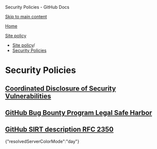 Security Policies - GitHub Docs

[Skip to main content](#main-content)

[Home](/es)

[Site policy](/es/site-policy)

* [Site policy](/es/site-policy)/
* [Security Policies](/es/site-policy/security-policies)

Security Policies
==========

[Coordinated Disclosure of Security Vulnerabilities](/es/site-policy/security-policies/coordinated-disclosure-of-security-vulnerabilities)
----------

[GitHub Bug Bounty Program Legal Safe Harbor](/es/site-policy/security-policies/github-bug-bounty-program-legal-safe-harbor)
----------

[GitHub SIRT description RFC 2350](/es/site-policy/security-policies/github-sirt-description-rfc-2350)
----------

{"resolvedServerColorMode":"day"}
